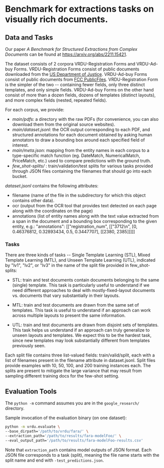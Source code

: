 # Benchmark for extractions tasks on visually rich documents.

## Data and Tasks
Our paper *A Benchmark for Structured Extractions from Complex Documents* can be
found at https://arxiv.org/abs/2211.15421.

The dataset consists of 2 corpora VRDU-Registration Forms and VRDU-Ad-buy Forms.
VRDU-Registration Forms consist of public documents downloaded from the
[US Department of Justice](https://www.justice.gov/nsd-fara). VRDU-Ad-buy Forms
consist of public documents from [FCC PublicFiles](https://publicfiles.fcc.gov/).
VRDU-Registration Form is the simpler of the two -- containing fewer fields,
only three distinct templates, and only simple fields. VRDU-Ad-buy Forms on the
other hand consist of more than a dozen fields, dozens of templates (distinct
layouts), and more complex fields (nested, repeated fields).

For each corpus, we provide:

*   *main/pdfs*: a directory with the raw PDFs (for convenience, you can also
    download them from the original source websites).
*   *main/dataset.jsonl*: the OCR output corresponding to each PDF, and
    structured annotations for each document obtained by asking human annotators
    to draw a bounding box around each specified field of interest.
*   *main/meta.json*: mapping from the entity names in each corpus to a
    type-specific match function (eg. DateMatch, NumericalMatch, PriceMatch,
    etc.) used to compare predictions with the ground truth.
*   *few_shot-splits/* : train/validation/test splits for various tasks provided
    through JSON files containing the filenames that should go into each bucket.

*dataset.jsonl* contains the following attributes:
* filename (name of the file in the subdirectory for which this object contains
  other data).
* ocr (output from the OCR tool that provides text detected on each page along
  with the coordinates on the page)
* annotations (list of entity names along with the text value extracted from a
  span in the document and a bounding box corresponding to the given entity,
  e.g.: "annotations": [["registration_num", [["3712\n", [0, 0.46376812,
  0.32893434, 0.5, 0.3447707], [[2380, 2385]]]]]


### Tasks
There are three kinds of tasks -- Single Template Learning (STL), Mixed Template
Learning (MTL), and Unseen Template Learning (UTL), indicated by "lv1", "lv2",
or "lv3" in the name of the split file provided in few_shot-splits:

* STL: train and test documents contain documents belonging to the same (single)
template. This task is particularly useful to understand if we need different
approaches to deal with mostly-fixed-layout documents vs. documents that vary
substantially in their layouts.

* MTL: train and test documents are drawn from the same set of templates. This
task is useful to understand if an approach can work across multiple layouts
to present the same information.

* UTL: train and test documents are drawn from disjoint sets of templates. This
task helps us understand if an approach can truly generalize to unseen
layouts and  templates. We expect this to be the hardest task, since new
templates may look substantially different from templates previously seen.

Each split file contains three list-valued fields: train/valid/split, each with
a list of filenames present in the filename attribute in dataset.jsonl. Split
files provide examples with 10, 50, 100, and 200 training instances each.
The splits are present to mitigate the large variance that may result from
sampling different training docs for the few-shot setting.


## Evaluation Tools
The ```python -m``` command assumes you are in the `google_research/` directory.

Sample invocation of the evaluation binary (on one dataset):

```bash
python -m vrdu.evaluate \
--base_dirpath='/path/to/vrdu/fara/' \
--extraction_path='/path/to/results/fara-modelFoo/' \
--eval_output_path='/path/to/results/fara-modelFoo-results.csv'
```

Note that `extraction_path` contains model outputs of JSON format. Each JSON
file corresponds to a task (split), meaning the file name starts with the split
name and end with `-test_predictions.json`.
